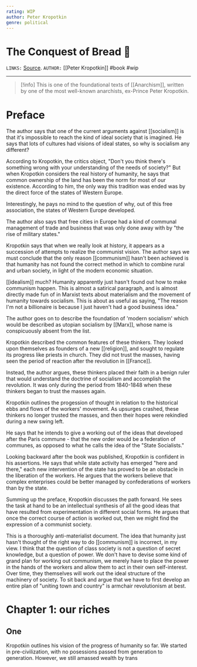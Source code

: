 ```yaml
---
rating: WIP
author: Peter Kropotkin
genre: political
---
```

# The Conquest of Bread 🍞
`LINKS:` [Source](https://theanarchistlibrary.org/library/petr-kropotkin-the-conquest-of-bread). 
`AUTHOR:`  [[Peter Kropotkin]]
#book #wip 

---
> [!info]
> This is one of the foundational texts of [[Anarchism]], written by one of the most well-known anarchists, ex-Prince Peter Kropotkin. 

# Preface
The author says that one of the current arguments against [[socialism]] is that it's impossible to reach the kind of ideal society that is imagined. He says that lots of cultures had visions of ideal states, so why is socialism any different?

According to Kropotkin, the critics object, "Don't you think there's something wrong with your understanding of the needs of society?" But when Kropotkin considers the real history of humanity, he says that common ownership of the land has been the norm for most of our existence. According to him, the only way this tradition was ended was by the direct force of the states of Western Europe. 

Interestingly, he pays no mind to the question of why, out of this free association, the states of Western Europe developed. 

The author also says that free cities in Europe had  a kind of communal management of trade and business that was only done away with by "the rise of military states." 

Kropotkin says that when we really look at history, it appears as a succession of attempts to realize the communist vision. The author says we must conclude that the only reason [[communism]] hasn't been achieved is that humanity has not found the correct method in which to combine rural and urban society, in light of the modern economic situation.

[[idealism]] much? Humanity apparently just hasn't found out how to make communism happen. This is almost a satirical paragraph, and is almost directly made fun of in Marxist texts about materialism and the movement of humanity towards socialism. This is about as useful as saying, "The reason I'm not a billionaire is because I just haven't had a good business idea."

The author goes on to describe the foundation of 'modern socialism' which would be described as utopian socialism by [[Marx]], whose name is conspicuously absent from the list. 

Kropotkin described the common features of these thinkers. They looked upon themselves as founders of a new [[religion]], and sought to regulate its progress like priests in church. They did not trust the masses, having seen the period of reaction after the revolution in [[France]]. 

Instead, the author argues, these thinkers placed their faith in a benign ruler that would understand the doctrine of socialism and accomplish the revolution. It was only during the period from 1840-1848 when these thinkers began to trust the masses again. 

Kropotkin outlines the progession of thought in relation to the historical ebbs and flows of the workers' movement. As upsurges crashed, these thinkers no longer trusted the masses, and then their hopes were rekindled during a new swing left. 

He says that he intends to give a working out of the ideas that developed after the Paris commune - that the new order would be a federation of communes, as opposed to what he calls the idea of the "State Socialists."

Looking backward after the book was published, Kropotkin is confident in his assertions. He says that while state activity has emerged "here and there," each new intervention of the state has proved to be an obstacle in the liberation of the workers. He argues that the workers believe that complex enterprises could be better managed by confederations of workers than by the state. 

Summing up the preface, Kropotkin discusses the path forward. He sees the task at hand to be an intellectual synthesis of all the good ideas that have resulted from experimentation in different social forms. He argues that once the correct course of action is worked out, then we might find the expression of a communist society. 

This is a thoroughly anti-materialist document. The idea that humanity just hasn't thought of the right way to do [[communism]] is incorrect, in my view. I think that the question of class society is not a question of secret knowledge, but a question of power. We don't have to devise some kind of grand plan for working out communism, we merely have to place the power in the hands of the workers and allow them to act in their own self-interest. Over time, they themselves will work out the ideal structure of the machinery of society. To sit back and argue that we have to first develop an entire plan of "uniting town and country" is armchair revolutionism at best. 

# Chapter 1: our riches
## One
Kropotkin outlines his vision of the progress of humanity so far. We started in pre-civilization, with no posessions passed from generation to generation. However, we still amassed wealth by trans
